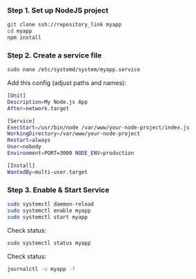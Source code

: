 
### Step 1. Set up NodeJS project

```bash
git clone ssh://repository_link myapp
cd myapp
npm install
```

### Step 2. Create a service file

```bash
sudo nano /etc/systemd/system/myapp.service
```

Add this config (adjust paths and names): 

```bash
[Unit]
Description=My Node.js App
After=network.target

[Service]
ExecStart=/usr/bin/node /var/www/your-node-project/index.js
WorkingDirectory=/var/www/your-node-project
Restart=always
User=nobody
Environment=PORT=3000 NODE_ENV=production

[Install]
WantedBy=multi-user.target
```

### Step 3. Enable & Start Service

```bash
sudo systemctl daemon-reload
sudo systemctl enable myapp
sudo systemctl start myapp
```

Check status:

```bash
sudo systemctl status myapp
```

Check status:

```bash
journalctl -u myapp -f
```

